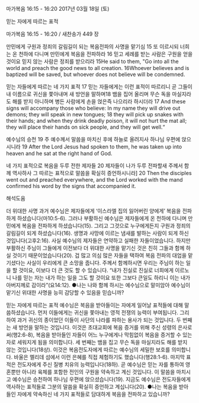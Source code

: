 마가복음 16:15 - 16:20 
2017년 03월 18일 (토)

믿는 자에게 따르는 표적



마가복음 16:15 - 16:20 / 새찬송가 449 장


만민에게 구원과 정죄의 갈림길이 되는 복음전파의 사명을 맡기심
15 또 이르시되 너희는 온 천하에 다니며 만민에게 복음을 전파하라 16 믿고 세례를 받는 사람은 구원을 얻을 것이요 믿지 않는 사람은 정죄를 받으리라
15He said to them, "Go into all the world and preach the good news to all creation. 16Whoever believes and is baptized will be saved, but whoever does not believe will be condemned.

믿는 자들에게 따르는 네 가지 표적
17 믿는 자들에게는 이런 표적이 따르리니 곧 그들이 내 이름으로 귀신을 쫓아내며 새 방언을 말하며18 뱀을 집어 올리며 무슨 독을 마실지라도 해를 받지 아니하며 병든 사람에게 손을 얹은즉 나으리라 하시더라
17 And these signs will accompany those who believe: In my name they will drive out demons; they will speak in new tongues; 18 they will pick up snakes with their hands; and when they drink deadly poison, it
will not hurt the mat all; they will place their hands on sick people, and they will get well.“

예수님의 승천
19 주 예수께서 말씀을 마치신 후에 하늘로 올려지사 하나님 우편에 앉으시니라
19 After the Lord Jesus had spoken to them, he was taken up into heaven and he sat at the right hand of God.

네 가지 표적으로 복음을 두루 전한 제자들
20 제자들이 나가 두루 전파할새 주께서 함께 역사하사 그 따르는 표적으로 말씀을 확실히 증언하시니라]
20 Then the disciples went out and preached everywhere, and the Lord worked with the mand confirmed
his word by the signs that accompanied it.

해석도움





더 위대한 사명
과거 예수님은 제자들에게 ‘이스라엘 집의 잃어버린 양에게’ 복음을 전파하게 하셨습니다(마10:5-6). 그러나 부활하신 예수님은 제자들에게 온 천하에 다니며 만민에게 복음을 전파하게 하셨습니다(15). 그리고 그것으로 누구에게든지 구원과 정죄의 갈림길이 되게 하셨습니다(16). 생명과 사망에 이르는 냄새를 발하는 사람이 되게 하신 것입니다(고후2:16). 사실 예수님의 제자들은 연약하고 실패한 자들이었습니다. 하지만 부활하신 주님이 그들에게 이전보다 더 위대한 사명을 맡기신 것은 친히 그들과 함께 하실 것이기 때문이었습니다(20). 겁 많고 의심 많은 자들을 택하여 복음 전파의 대업을 맡기셨다는 사실이 우리에게 큰 소망을 줍니다. 주께서 함께하시면 우리는 주님이 하는 일을 할 것이요, 이보다 더 큰 것도 할 수 있습니다. “내가 진실로 진실로 너희에게 이르노니 나를 믿는 자는 내가 하는 일을 그도 할 것이요 또한 그보다 큰일도 하리니 이는 내가 아버지께로 감이라”(요14:12).
●나는 나와 함께 하시는 예수님으로 말미암아 예수님이 맡기신 위대한 사명을 능히 감당할 수 있음을 믿습니까?

믿는 자에게 따르는 표적
예수님은 복음을 받아들이는 자에게 일어날 표적들에 대해 말씀하셨습니다. 먼저 이들에게는 귀신을 쫓아내는 영적 전쟁의 능력이 부여됩니다. 그리하여 과거 귀신의 종이었던 이들이 사단의 나라를 파하는 용사가 되는 것입니다. 두 번째는 새 방언을 말하는 것입니다. 이것은 초대교회에 복음 증거를 위해 주신 성령의 은사로써(행2:6-8), 복음을 받아들인 자들이 어느 누구에게나 막힘없이 복음을 증거할 수 있는 자로 세워지게 됨을 의미합니다. 세 번째는 뱀을 집고 무슨 독을 마실지라도 해를 받지 않는 것입니다(18상). 이것은 복음전도자에게 따르는 예수님의 세밀한 보호를 의미합니다. 바울은 멜리데 섬에서 이런 은혜를 직접 체험하기도 했습니다(행28:1-6). 마지막 표적은 전도자에게 주신 질병 치유의 능력입니다(18하). 곧 예수님은 믿는 자를 통하여 영혼뿐만 아니라 육체를 포함한 전인의 구원을 약속하고 계신 것입니다. 이 말씀을 마치시고 예수님은 승천하여 하나님 우편에 앉으셨습니다(19). 지금도 예수님은 전도자들에게 역사하는 표적들로 그분의 말씀을 확실히 증언하고 계십니다(20).
●나는 복음을 받아들인 자에게 약속하신 네 가지 표적들로 담대하게 복음을 전파하고 있습니까?